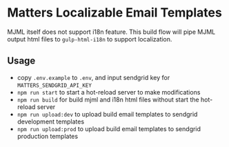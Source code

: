 # Matters Localizable Email Templates

MJML itself does not support i18n feature. This build flow will pipe MJML output html files to `gulp-html-i18n` to support localization.

## Usage

- copy `.env.example` to `.env`, and input sendgrid key for `MATTERS_SENDGRID_API_KEY`
- `npm run start` to start a hot-reload server to make modifications
- `npm run build` for build mjml and i18n html files without start the hot-reload server
- `npm run upload:dev` to upload build email templates to sendgrid development templates
- `npm run upload:prod` to upload build email templates to sendgrid production templates
